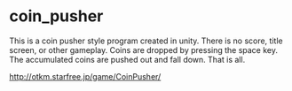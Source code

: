 # coin_pusher
 
This is a coin pusher style program created in unity.
There is no score, title screen, or other gameplay.
Coins are dropped by pressing the space key.
The accumulated coins are pushed out and fall down.
That is all.

http://otkm.starfree.jp/game/CoinPusher/
